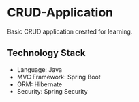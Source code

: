 # CRUD-Application

Basic CRUD application created for learning.

## Technology Stack

- Language: Java
- MVC Framework: Spring Boot
- ORM: Hibernate
- Security: Spring Security
